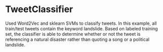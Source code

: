 # TweetClassifier
Used Word2Vec and sklearn SVMs to classify tweets. In this example, all train/test tweets contain the keyword landslide. Based on labeled training set, the classifier is able to determine whether or not the tweet is referencing a natural disaster rather than quoting a song or a political landslide.
